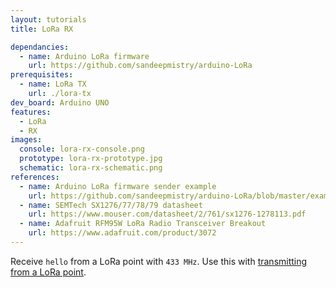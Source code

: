 ```yaml
---
layout: tutorials
title: LoRa RX

dependancies:
  - name: Arduino LoRa firmware
    url: https://github.com/sandeepmistry/arduino-LoRa
prerequisites:
  - name: LoRa TX
    url: ./lora-tx
dev_board: Arduino UNO
features:
  - LoRa
  - RX
images:
  console: lora-rx-console.png
  prototype: lora-rx-prototype.jpg
  schematic: lora-rx-schematic.png
references:
  - name: Arduino LoRa firmware sender example
    url: https://github.com/sandeepmistry/arduino-LoRa/blob/master/examples/LoRaReceiver/LoRaReceiver.ino
  - name: SEMTech SX1276/77/78/79 datasheet
    url: https://www.mouser.com/datasheet/2/761/sx1276-1278113.pdf
  - name: Adafruit RFM95W LoRa Radio Transceiver Breakout
    url: https://www.adafruit.com/product/3072
---
```


Receive `hello` from a LoRa point with `433 MHz`. Use this with [transmitting from a LoRa point](lora-tx).
